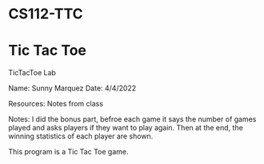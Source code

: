 # CS112-TTC

# Tic Tac Toe
TicTacToe Lab

Name: Sunny Marquez
Date: 4/4/2022

Resources: Notes from class

Notes: I did the bonus part, befroe each game it says the number of games played and asks players if they want to play again. Then at the end, the winning statistics of each player are shown.

This program is a Tic Tac Toe game. 
